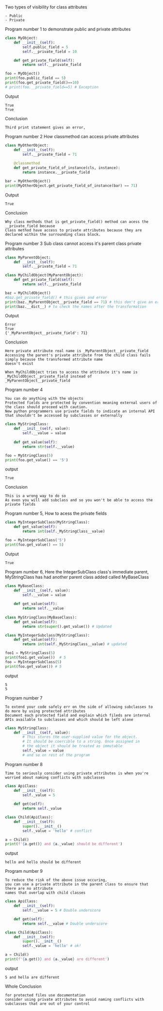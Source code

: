 Two types of visibility for class attributes
```text
- Public 
- Private
```

Program number 1 to demonstrate public and private attributes
```python
class MyObject:
    def __init__(self):
        self.public_field = 5
        self.__private_field = 10

    def get_private_field(self):
        return self.__private_field

foo = MyObject()
print(foo.public_field == 5)
print(foo.get_private_field()==10)
# print(foo.__private_field==5) # Exception 
```

Output
```text
True 
True
```

Conclusion
```
Third print statement gives an error, 
```

Program number 2 How classmethod can access private attributes
```python
class MyOtherObject:
    def __init__(self):
        self.__private_field = 71
    
    @classmethod
    def get_private_field_of_instance(cls, instance):
        return instance.__private_field

bar = MyOtherObject()
print(MyOtherObject.get_private_field_of_instance(bar) == 71)
```
Output
```text
True
```
Conclusion
```text
Why class methods that is get_private_field() method can acess the __private_field because
Class method have access to private attributes because they are declared within the surrounding class block.
```

Program number 3 Sub class cannot access it's parent class private attributes
```python
class MyParentObject:
    def __init__(self):
        self.__private_field = 71

class MyChildObject(MyParentObject):
    def get_private_field(self):
        return self.__private_field

baz = MyChildObject()
#baz.get_private_field() # this gives and error 
print(baz._MyParentObject__private_field == 71) # this don't give an error to know why,  check the below conclusion
print(baz.__dict__) # to check the names after the transformation
```
Output
```text
Error 
True 
{'_MyParentObject__private_field': 71}
```

Conclusion
```text
Here private attribute real name is _MyParentObject__private_field
Accessing the parent's private attribute from the child class fails simply because the transformed attribute name 
doesn't exist 

When MyChildObject tries to access the attribute it's name is _MyChildObject__private_field instead of 
_MyParentObject__private_field
```

Program number 4
```text
You can do anything with the objects
Protected fields are protected by convention meaning external users of the class should proceed with caution.
New python programmers use private fields to indicate an internal API that shouldn't be accessed by subclasses or externally
```

```python
class MyStringClass:
    def __init__(self, value):
        self.__value = value
    
    def get_value(self):
        return str(self.__value)

foo = MyStringClass(5)
print(foo.get_value() == '5')
```

output
```text
True
```

Conclusion
```text
This is a wrong way to do so 
As even you will add subclass and so you won't be able to access the private fields
```


Program number 5, How to acess the private fields
```python
class MyIntegerSubClass(MyStringClass):
    def get_value(self):
        return int(self._MyStringClass__value)

foo = MyIntegerSubClass('5')
print(foo.get_value() == 5)
```

Output
```text
True
```

Program number 6, Here the IntegerSubClass class's immediate parent, MyStringClass has had another parent class added called MyBaseClass
```python
class MyBaseClass:
    def __init__(self, value):
        self.__value = value
    
    def get_value(self):
        return self.__value
    
class MyStringClass(MyBaseClass):
    def get_value(self):
        return str(super().get_value()) # Updated

class MyIntegerSubclass(MyStringClass):
    def get_value(self):
        return int(self._MyStringClass__value) # updated

foo1 = MyStringClass(5)
print(foo1.get_value())  # 5
foo = MyIntegerSubClass(5)
print(foo.get_value()) # 5
```

output
```text
5
5
```

Program number 7
```text
To extend your code safely err on the side of allowing subclasses to do more by using protected attributes
Document each protected field and explain which fileds are internal APIs available to subclasses and which should be left alone 
```

```python
class MyStringClass:
    def __init__(self, value):
        # This stores the user-supplied value for the object.
        # It should be coercible to a string. Once assigned in 
        # the object it should be treated as immutable
        self._value = value
        # and so on rest of the program 
```

Program number 8
```text
Time to seriously consider using private attributes is when you're worried about naming conflicts with subclasses
```

```python
class ApiClass:
    def __init__(self):
        self._value = 5
    
    def get(self):
        return self._value

class Child(ApiClass):
    def __init__(self):
        super().__init__()
        self._value = 'hello' # conflict 

a = Child()
print(f'{a.get()} and {a._value} should be different')
```

output
```text
hello and hello should be different
```

Program number 9 
```text
To reduce the risk of the above issue occuring, 
you can use a private attribute in the parent class to ensure that there are no attribute 
names that overlap with child classes
```

```python
class ApiClass:
    def __init__(self):
        self.__value = 5 # Double underscore

    def get(self):
        return self.__value # Double underscore

class Child(ApiClass):
    def __init__(self):
        super().__init__()
        self._value = 'hello' # ok!

a = Child()
print(f'{a.get()} and {a._value} are different')
```

output
```text
5 and hello are different
```

Whole Conclusion
```text
for protected files use documentation
consider using private attributes to avoid naming conflicts with subclasses that are out of your control
```
